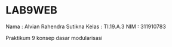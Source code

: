 # LAB9WEB
Nama : Alvian Rahendra Sutikna
Kelas : TI.19.A.3
NIM : 311910783

Praktikum 9 konsep dasar modularisasi
